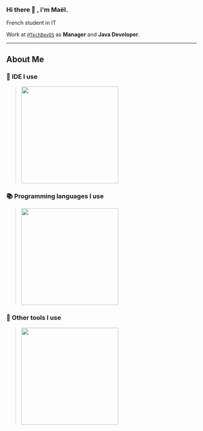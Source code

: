 ### Hi there 👋 , i'm Maël.
<p>
  French student in IT
</p>

Work at [`@TechDevOS`](https://techdev-os.fr) as **Manager** and **Java Developer**.

---

## About Me

### 🔨 IDE I use

> <img src="https://media.discordapp.net/attachments/785951129187778614/1058498573005758545/IDE.png?width=926&height=192" width="256" />

### 📚 Programming languages I use

> <img src="https://media.discordapp.net/attachments/785951129187778614/1058501466182127646/Languages.png?width=926&height=216" width="256" />

### 📌 Other tools I use

> <img src="https://media.discordapp.net/attachments/785951129187778614/1058504068479324210/Tools.png?width=926&height=192" width="256" />
